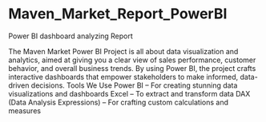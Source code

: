 # Maven_Market_Report_PowerBI
Power BI dashboard analyzing Report

The Maven Market Power BI Project is all about data visualization and analytics, aimed at giving you a clear view of sales performance, customer behavior, and overall business trends. By using Power BI, the project crafts interactive dashboards that empower stakeholders to make informed, data-driven decisions.
Tools We Use
Power BI – For creating stunning data visualizations and dashboards
Excel – To extract and transform data
DAX (Data Analysis Expressions) – For crafting custom calculations and measures

